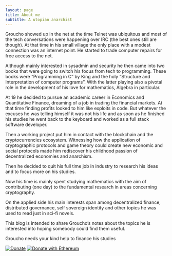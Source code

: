 ```yaml
---
layout: page
title: About me
subtitle: A utopian anarchist  
---
```


Groucho showed up in the net at the time Telnet was ubiquitous and most of the tech conversations were happening over IRC (the best ones still are though). At that time in his small village the only place with a modest  connection was an internet point. He started to trade computer repairs for free access to the net.

Although mainly interested in sysadmin and security he then came into two books that were going to switch his focus from tech to programming. These books were “Programming in C” by King and the holy “Structure and Interpretation of computer programs”. With the latter playing also a pivotal role in the development of his love for mathematics, Algebra in particular.

At 19 he decided to pursue an academic career in Economics and Quantitative Finance, dreaming of a job in trading the financial markets. At that time finding profits looked to him like exploits in code. But whatever the excuses he was telling himself it was not his life and as soon as he finished his studies he went back to the keyboard and worked as a full stack software developer.

Then a working project put him in contact with the blockchain and the cryptocurrencies ecosystem. Witnessing how the application of cryptographic protocols and game theory could create new economic and social protocols made him rediscover his childhood passion of decentralized economies and anarchism.

Then he decided to quit his full time job in industry to research his ideas and to focus more on his studies.

Now his time is mainly spent studying mathematics with the aim of contributing (one day) to the fundamental research in areas concerning cryptography.

On the applied side his main interests span among decentralized finance, distributed governance, self sovereign identity and other topics he was used to read just in sci-fi novels.

This blog is intended to share Groucho’s notes about the topics he is interested into hoping somebody could find them useful.

Groucho needs your kind help to finance his studies

[![Donate](https://img.shields.io/badge/Donate-PayPal-green.svg)](http://www.paypal.me/grouchodev/20)
[![Donate with Ethereum](https://en.cryptobadges.io/badge/micro/0x1415b30aD8a8B5993a30d4cfBe91092C0783702C)](https://en.cryptobadges.io/donate/0x1415b30aD8a8B5993a30d4cfBe91092C0783702C)

